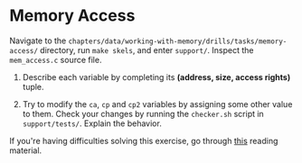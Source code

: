 # Memory Access

Navigate to the `chapters/data/working-with-memory/drills/tasks/memory-access/` directory, run `make skels`, and enter `support/`.
Inspect the `mem_access.c` source file.

1. Describe each variable by completing its **(address, size, access rights)** tuple.

1. Try to modify the `ca`, `cp` and `cp2` variables by assigning some other value to them.
Check your changes by running the `checker.sh` script in `support/tests/`.
Explain the behavior.

If you're having difficulties solving this exercise, go through [this](../../../reading/working-with-memory.md) reading material.
